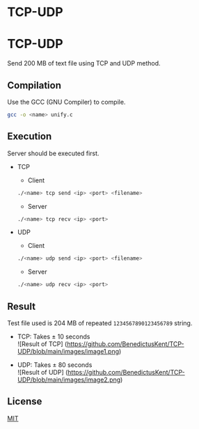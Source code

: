 # TCP-UDP
# TCP-UDP

Send 200 MB of text file using TCP and UDP method.

## Compilation

Use the GCC (GNU Compiler) to compile.

```bash
gcc -o <name> unify.c
```

## Execution

Server should be executed first.

* TCP

  * Client

  ```bash
  ./<name> tcp send <ip> <port> <filename>
  ```

  * Server
  ```bash
  ./<name> tcp recv <ip> <port>
  ```

* UDP

  * Client
  ```bash
  ./<name> udp send <ip> <port> <filename>
  ```

  * Server
  ```bash
  ./<name> udp recv <ip> <port>
  ```


## Result

Test file used is 204 MB of repeated ```1234567890123456789``` string.

* TCP: Takes ± 10 seconds  
  ![Result of TCP] (https://github.com/BenedictusKent/TCP-UDP/blob/main/images/image1.png)

* UDP: Takes ± 80 seconds  
  ![Result of UDP] (https://github.com/BenedictusKent/TCP-UDP/blob/main/images/image2.png)

## License
[MIT](https://choosealicense.com/licenses/mit/)

